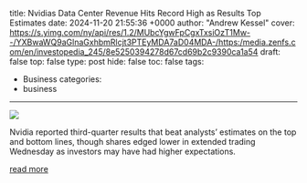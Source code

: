 title: Nvidias Data Center Revenue Hits Record High as Results Top Estimates
date: 2024-11-20 21:55:36 +0000
author: "Andrew Kessel"
cover: https://s.yimg.com/ny/api/res/1.2/MUbcYgwFpCgxTxsiOzT1Mw--/YXBwaWQ9aGlnaGxhbmRlcjt3PTEyMDA7aD04MDA-/https:/media.zenfs.com/en/investopedia_245/8e5250394278d67cd69b2c9390ca1a54
draft: false
top: false
type: post
hide: false
toc: false
tags:
  - Business
categories:
  - business
---

![](https://s.yimg.com/ny/api/res/1.2/MUbcYgwFpCgxTxsiOzT1Mw--/YXBwaWQ9aGlnaGxhbmRlcjt3PTEyMDA7aD04MDA-/https:/media.zenfs.com/en/investopedia_245/8e5250394278d67cd69b2c9390ca1a54)

Nvidia reported third-quarter results that beat analysts’ estimates on the top and bottom lines, though shares edged lower in extended trading Wednesday as investors may have had higher expectations.

[read more](https://www.investopedia.com/nvidia-q3-fy-2025-earnings-8748851)

